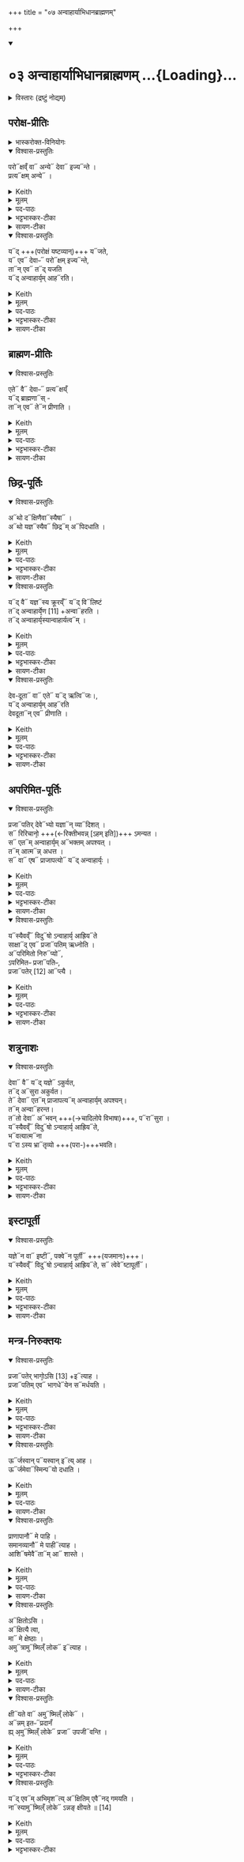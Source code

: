 +++
title = "०७ अन्वाहार्याभिधानब्राह्मणम्"

+++
<div class="js_include" includetitle="true" newlevelforh1="1" unfilled url="/vedAH_yajuH/taittirIyam/sArasvata-vibhAgaH/saMhitA/sarva-prastutiH/1/7_aiShTika-yAjamAnAdi/03_anvAhAryAbhidhAnabrAhmaNam">
<details open><summary><h1>०३ अन्वाहार्याभिधानब्राह्मणम् ...{Loading}...</h1></summary>
<details><summary>विस्तारः (द्रष्टुं नोद्यम्)</summary>

प्रजापतिर्ऋषिः

- ऐष्टिकयाजमानब्राह्मणशेषः
  - अन्वाहार्यस्य विधिः,
</details>

## परोक्ष-प्रीतिः
<details><summary>भास्करोक्त-विनियोगः</summary>

1अथान्वाहार्यं विधास्यन्नाह -**परोक्षं वा इत्यादि ॥** 
</details>

<details open><summary>विश्वास-प्रस्तुतिः</summary>

परो᳓क्षव्ँ वा᳓ अन्ये᳓ देवा᳓ इज्य᳓न्ते ।  
प्रत्य᳓क्षम् अन्ये᳓ ।
</details>

<details><summary>Keith</summary>

Secretly offering is made to one set of gods, openly to another. 
</details>

<details><summary>मूलम्</summary>

प॒रोक्षव्ँ॒ वा अ॒न्ये दे॒वा इ॒ज्यन्ते॑ ।  
प्र॒त्यक्ष॑म॒न्ये ।
</details>

<details><summary>पद-पाठः</summary>

प॒रोक्ष॒मिति॑परः-अक्ष॑म् । वै । अ॒न्ये । दे॒वाः । इ॒ज्यन्ते॑ । प्र॒त्यक्ष॒मिति॑प्रति-अक्ष॑म् । अ॒न्ये । 
</details>

<details><summary>भट्टभास्कर-टीका</summary>

अक्ष्णः परस्तात् **परोक्षम्** । 'परोक्षे लिट्' इति निपातनाद्रूपसिद्धिः ।

अक्षमक्षं प्रति **प्रत्यक्षम्**, यथार्थोऽव्ययीभावः । उभयत्रापि 'कूलतीरतूल' इत्यादिना उत्तरपदाद्युदात्तत्वम्, 'एकान्याभ्यां समर्थाभ्याम्' इति प्रथमा तिङ्विभक्तिर्न निहन्यते ।  
</details>

<details><summary>सायण-टीका</summary>

द्वितीया इडायाः प्रशंसोक्ता। तृतीयेऽन्वाहार्य उच्‍यते। तस्य दानं विधातुं प्रस्तौति-  **परोक्षमिति।** परोक्षमिति क्रियाविशेषणम्। अग्नीन्द्रादीनामदृश्यमानत्वात्तद्यागः परोक्षः। ऋत्विजां दृश्यमानत्वात्तद्यागः प्रत्यक्षः।  
</details>

<details open><summary>विश्वास-प्रस्तुतिः</summary>

य᳓द् +++(परोक्षं यष्टव्यान्)+++ य᳓जते,  
य᳓ एव᳓ देवाᳶ᳓ परो᳓क्षम् इज्य᳓न्ते,  
ता᳓न् एव᳓ त᳓द् यजति  
य᳓द् अन्वाहार्य᳙म् आह᳓रति। 
</details>

<details><summary>Keith</summary>

The gods who receive offering secretly, he thus offers to them in sacrifice; in that he brings the Anvaharya mess--
</details>

<details><summary>मूलम्</summary>

यद्यज॑ते॒ य ए॒व दे॒वाᳶ प॒रोक्ष॑मि॒ज्यन्ते॒ ताने॒व तद्य॑जति॒ यद॑न्वाहा॒र्य॑मा॒हर॑ति।
</details>

<details><summary>पद-पाठः</summary>

यत् । यज॑ते । ये । ए॒व । दे॒वाः । प॒रोक्ष॒मिति॑परः-अक्ष॑म् । इ॒ज्यन्ते॑ । तान् । ए॒व । तत् । य॒ज॒ति॒ ।   
यत् । अ॒न्वा॒हा॒र्य॑मित्य॑नु-आ॒हा॒र्य॑म् । आ॒हर॒तीत्या॑-हर॑ति । 

</details>

<details><summary>भट्टभास्कर-टीका</summary>

यद्यजते इत्यादि । यागेन परोक्षं यष्टव्यान् यजते । प्रत्यक्षयष्टव्यानन्वाहार्याहरणेन प्रीणयति ।  
</details>

<details><summary>सायण-टीका</summary>

अन्वाहार्यदानं विधत्ते-  **यदन्वाहार्यमिति।** अन्वाहार्य पक्व ओदनस्तामाहरत्यृत्विग्भ्यो दद्यात्। 
</details>

## ब्राह्मण-प्रीतिः
<details open><summary>विश्वास-प्रस्तुतिः</summary>

एते᳓ वै᳓ देवाᳶ᳓ प्रत्य᳓क्षय्ँ  
य᳓द् ब्राह्मणा᳓स् -  
ता᳓न् एव᳓ ते᳓न प्रीणाति ।  
</details>

<details><summary>Keith</summary>

the Brahmans are the gods openly--them he verily delights.
</details>

<details><summary>मूलम्</summary>

ए॒ते वै दे॒वाᳶ प्र॒त्यक्षय्ँ॒यद्ब्रा॑ह्म॒णास्ताने॒व तेन॑ प्रीणाति ।  
</details>

<details><summary>पद-पाठः</summary>

ए॒ते । वै । दे॒वाः । प्र॒त्यक्ष॒मिति॑प्रति-अक्ष॑म् । यत् । ब्रा॒ह्म॒णाः । तान् । ए॒व । तेन॑ । प्री॒णा॒ति॒ । 
</details>

<details><summary>भट्टभास्कर-टीका</summary>

एते वै देवाः प्रत्यक्षमिति । वर्तन्त इति शेषः ।  
</details>

<details><summary>सायण-टीका</summary>

प्रत्यक्षं वर्तन्त इति शेषः।  
</details>

## छिद्र-पूर्तिः
<details open><summary>विश्वास-प्रस्तुतिः</summary>

अ᳓थो द᳓क्षिणैवा᳓स्यैषा᳓ ।  
अ᳓थो यज्ञ᳓स्यैव᳓ छिद्र᳓म् अ᳓पिदधाति ।  
</details>

<details><summary>Keith</summary>

This is his sacrificial fee: verily he mends the rent in the sacrifice; 
</details>

<details><summary>मूलम्</summary>

अथो॒ दक्षि॑णै॒वास्यै॒षा ।  
अथो॑ य॒ज्ञस्यै॒व छि॒द्रमपि॑दधाति ।  
</details>

<details><summary>पद-पाठः</summary>

अथो॒इति॑ । दक्षि॑णा । ए॒व । अ॒स्य॒ । ए॒षा । 
अथो॒इति॑ । य॒ज्ञस्य॑ । ए॒व । छि॒द्रम् । अपीति॑ । द॒धा॒ति॒ । 
</details>

<details><summary>भट्टभास्कर-टीका</summary>

अथो अपि च दक्षिणैवास्य यागस्यैषा यदन्वाहार्याहरणम् ।  
अपि च ; यज्ञस्य यच्छिद्रं प्रमादालस्यादिना छिन्नं तदपिदधाति पूरयति ॥
</details>

<details><summary>सायण-टीका</summary>

अन्वाहार्यस्य दक्षिणारूपत्वेन यज्ञच्छिद्रपिधायकत्वेन च त प्रशंसति- **अथ दक्षिणेति।**
</details>

<details open><summary>विश्वास-प्रस्तुतिः</summary>

य᳓द् वै᳓ यज्ञ᳓स्य क्रूरय्ँ᳓ य᳓द् वि᳓लिष्टं  
त᳓द् अन्वाहार्ये᳙ण [11] +अन्वा᳓हरति ।  
त᳓द् अन्वाहार्य᳙स्यान्वाहार्यत्व᳓म् ।  
</details>

<details><summary>Keith</summary>

whatever in the sacrifice is harsh or is injured, that he makes good (anvaharati) [1] with the Anvaharya mess, and that is why it has its name. 
</details>

<details><summary>मूलम्</summary>

यद्वै य॒ज्ञस्य॑ क्रू॒रय्ँयद्विलि॑ष्टं॒
तद॑न्वाहा॒र्ये॑ण [11] +अ॒न्वाह॑रति ।  
तद॑न्वाहा॒र्य॑स्यान्वाहार्य॒त्वम् ।  
</details>

<details><summary>पद-पाठः</summary>

यत् । वै । य॒ज्ञस्य॑ । क्रू॒रम् । यत् । विलि॑ष्ट॒मिति॒वि-लि॒ष्ट॒म् । तत् । अ॒न्वा॒हा॒र्ये॑णेत्य॑नु-आ॒हा॒र्ये॑ण । अ॒न्वाह॑र॒तीत्य॑नु-आह॑रति ।  

तत् । अ॒न्वा॒हा॒र्य॑स्येत्य॑नु-आ॒हा॒र्य॑स्य । अ॒न्वा॒हा॒र्य॒त्वमित्य॑न्वहार्य-त्वम् । 
</details>

<details><summary>भट्टभास्कर-टीका</summary>

2अधुना छिद्रापिधानं समर्थयते - **यद्वा इत्यादि ॥** यज्ञस्य यत्क्रूरं मात्रातीतं क्रियते यच्च विलिष्टं न्यूनं क्रियते । लिश अल्पीभावे । तदन्वाहार्येणान्वाहरति हीनं पुनरन्वाहरति ।   
यद्वा - अनुक्रमेणाहृत्य नाशयति । तदन्वाहार्यत्वमस्य । करणे ण्यत् । तस्माच्छिद्रापिधानमेतत् इति । **अन्वाहार्यः** ओदनविशेषः ॥
</details>

<details><summary>सायण-टीका</summary>

अन्वाहार्यशब्दं निर्वक्ति-  **यद्वै यज्ञस्येति।**  
अतिरिक्तं कर्मणो यच्च हीनमित्यस्मिन्प्रायश्चित्ताहुतिमन्त्रे प्रोक्तमधिकं यज्ञाङ्गमत्र क्रूरं, न्यूनं विलिष्टं, तदुभयमनेनान्वाहार्यदानेनानुकूलं यथा भवति तथाऽऽहरति समादधति। तस्मादन्वाहार्यत आनुकुल्येन समाधीयतेऽनेनेत्यन्वाहार्यः।  
</details>

<details open><summary>विश्वास-प्रस्तुतिः</summary>

देव-दूता᳓ वा᳓ एते᳓ य᳓द् ऋत्वि᳓जः।,  
य᳓द् अन्वाहार्य᳙म् आह᳓रति  
देवदूता᳓न् एव᳓ प्रीणाति ।  
</details>

<details><summary>Keith</summary>

Now the priests are the messengers of the gods; in that he brings the Anvaharya mess, he delights the messengers of the gods. 
</details>

<details><summary>मूलम्</summary>

दे॑वदू॒ता वा ए॒ते यदृ॒त्विजो॒ यद॑न्वाहा॒र्य॑मा॒हर॑ति देवदू॒ताने॒व प्री॑णाति ।  
</details>

<details><summary>पद-पाठः</summary>

दे॒व॒दू॒ताइति॑देव-दू॒ताः । वै । ए॒ते । यत् । ऋ॒त्विजः॑ । 
यत् । अ॒न्वा॒हा॒र्य॑मित्य॑नु-आ॒हा॒र्य॑म् । आ॒हर॒तीत्या॑-हर॑ति ।   
दे॒व॒दू॒तानिति॑देव-दू॒तान् । ए॒व । प्री॒णा॒ति॒ । 
</details>

<details><summary>भट्टभास्कर-टीका</summary>

3देवदूता इत्यादि ॥ गतम् ॥
</details>

<details><summary>सायण-टीका</summary>

ऋत्विक्प्रीतिहेतुत्वे पुनः प्रशंसति-**देवदूता इति।**
</details>

## अपरिमित-पूर्तिः
<details open><summary>विश्वास-प्रस्तुतिः</summary>

प्रजा᳓पतिर् देवे᳓भ्यो यज्ञा᳓न् व्या᳓दिशत् ।  
स᳓ रिरिचानो᳙ +++(←रिक्तीभवन्न् [ऽहम् इति])+++ ऽमन्यत ।  
स᳓ एत᳓म् अन्वाहार्य᳙म् अ᳓भक्तम् अपश्यत् ।  
त᳓म् आत्म᳓न्न् अधत्त ।  
स᳓ वा᳓ एष᳓ प्राजापत्यो᳓ य᳓द् अन्वाहार्यः᳙ ।  
</details>

<details><summary>Keith</summary>

Prajapati distributed the sacrifice to the gods; he reflected that he was empty; he perceived this Anvaharya mess unallotted; he conferred it upon himself. The Anvaharya is connected with Prajapati; 
</details>

<details><summary>मूलम्</summary>

प्र॒जाप॑तिर्दे॒वेभ्यो॑ य॒ज्ञान्व्यादि॑शत् ।  
स रि॑रिचा॒नो॑ऽमन्यत ।  
स ए॒तम॑न्वाहा॒र्य॑मभ॑क्तमपश्यत् ।  
तमा॒त्मन्न॑धत्त ।  
स वा ए॒ष प्रा॑जाप॒त्यो यद॑न्वाहा॒र्यः॑ ।  
</details>

<details><summary>पद-पाठः</summary>

प्र॒जाप॑ति॒रिति॑प्र॒जा-प॒तिः॒ । दे॒वेभ्यः॑ । य॒ज्ञान् । व्यादि॑श॒दिति॑वि-आदि॑शत् ।   
सः । रि॒रि॒चा॒नः । अ॒म॒न्य॒त॒ ।   
सः । ए॒तम् । अ॒न्वा॒हा॒र्य॑मित्य॑नु-आ॒हा॒र्य॑म् । अभ॑क्तम् । अ॒प॒श्य॒त् ।   
तम् । आ॒त्मन् । अ॒ध॒त्त॒ ।   
सः । वै । ए॒षः । प्रा॒जा॒प॒त्यइति॑प्राजा-प॒त्यः । यत् । अ॒न्वा॒हा॒र्य॑इत्य॑नु-आ॒हा॒र्यः॑ ।
</details>

<details><summary>भट्टभास्कर-टीका</summary>

4प्रजापतिरित्यादि ॥ **व्यादिशत्** विभज्याददात् ।  
स प्रजापतिर्व्यादिष्टयज्ञो रिक्तोहमित्यमन्यत ।  
ततोऽन्वाहार्यमविभक्तमपश्यत् ।  
तमात्मन्येवाधत्त स्थापयामास ।   
तस्मादयं प्राजापत्य एव ।  
</details>

<details><summary>सायण-टीका</summary>

प्रजापतिभागत्वेन पुनस्तं प्रशंसति-  **प्रजापतिरिति।** आग्नेयाग्नीषोमीयपुरोडाशान्यागानग्न्यादिदेवेभ्यो विभज्य दत्त्वा स्वकीययागराहित्येन रिक्तमात्मानं मन्यमानः प्रजापतिरभक्तं देवेभ्यो विभज्यासमर्पितं दृष्ट्वा तमात्मनि स्थापितवान्। ततोऽन्वाहार्यः प्राजापत्यः।  
</details>

<details open><summary>विश्वास-प्रस्तुतिः</summary>

य᳓स्यैवव्ँ᳓ विदु᳓षो ऽन्वाहार्य᳙ आह्रिय᳓ते  
साक्षा᳓द् एव᳓ प्रजा᳓पतिम् ऋध्नोति ।  
अ᳓परिमितो निरु᳓प्यो᳓,  
ऽपरिमितᳶ प्रजा᳓पतिᳶ,  
प्रजा᳓पतेर् [12] आ᳓प्त्यै ।  
</details>

<details><summary>Keith</summary>

he, who knowing thus brings the Anvaharya, assuredly enjoys Prajapati. An unlimited amount should be poured out, Prajapati is unlimited; (verily it serves) to win Prajapati [2]. 
</details>

<details><summary>मूलम्</summary>

यस्यै॒वव्ँवि॒दुषो॑ऽन्वाहा॒र्य॑ आह्रि॒यते॑ सा॒क्षादे॒व प्र॒जाप॑तिमृध्नोति ।  
अप॑रिमितो नि॒रुप्योऽप॑रिमितᳶ प्र॒जाप॑तिᳶ प्र॒जाप॑तेः [12] +आप्त्यै॑ ।  
</details>

<details><summary>पद-पाठः</summary>

यस्य॑ । ए॒वम् । वि॒दुषः॑ । अ॒न्वा॒हा॒र्य॑इत्य॑नु-आ॒हा॒र्यः॑ । आ॒ह्रि॒यत॒इत्या॑-ह्रि॒यते॑ । सा॒क्षादिति॑स-अ॒क्षात् । ए॒व । प्र॒जाप॑ति॒मिति॑प्र॒जा-प॒ति॒म् । ऋ॒ध्नो॒ति॒ ।   

अप॑रिमित॒इत्यप॑रि-मि॒तः॒ । नि॒रुप्य॒इति॑निः-उप्यः॑ । अप॑रिमित॒इत्यप॑रि-मि॒तः॒ । प्र॒जाप॑ति॒रिति॑प्र॒जा-प॒तिः॒ । नप्र॒जाप॑ते॒रिति॑प्र॒जा-प॒तेः॒ । आप्त्यै॑ ।  
</details>

<details><summary>भट्टभास्कर-टीका</summary>

यस्यैवमित्यादि । गतम् । अपरिमितत्वं प्रजापतेराप्त्यै च भवति ; तस्याप्यपरिमितत्वात् ॥
</details>

<details><summary>सायण-टीका</summary>

तस्यान्वाहार्यस्य बाहुल्यसंपादनं विधत्ते-  **अपरिमित इति।** सर्वदेवस्वामित्वेन व्याप्तिबाहुल्यात्प्रजापतेरपरिमितत्वम्।  
</details>

## शत्रुनाशः
<details open><summary>विश्वास-प्रस्तुतिः</summary>

देवा᳓ वै᳓ य᳓द् यज्ञे᳓ ऽकुर्वत,  
त᳓द् अ᳓सुरा अकुर्वत।  
ते᳓ देवा᳓ एत᳓म् प्राजापत्य᳓म् अन्वाहार्य᳙म् अपश्यन्।  
त᳓म् अन्वा᳓हरन्त।  
त᳓तो देवा᳓ अ᳓भवन् +++(→चादिलोपे विभाषा)+++, प᳓रा᳓सुरा ।  
य᳓स्यैवव्ँ᳓ विदु᳓षो ऽन्वाहार्य᳙ आह्रिय᳓ते,  
भ᳓वत्यात्म᳓ना  
प᳓रा ऽस्य भ्रा᳓तृव्यो +++(परा-)+++भवति।
</details>

<details><summary>Keith</summary>

Whatever the gods did in the sacrifice, the Asuras did; the gods perceived the Anvaharya connected with Prajapati; they seized it - then the gods prospered, the Asuras were defeated; he who knowing thus brings the Anvaharya prospers himself, his foe is defeated. 
</details>

<details><summary>मूलम्</summary>

दे॒वा वै यद्य॒ज्ञेऽकु॑र्वत ।  
तदसु॑रा अकुर्वत ।  
ते दे॒वा ए॒तम्प्रा॑जाप॒त्यम॑न्वाहा॒र्य॑मपश्य॒न्तम॒न्वाह॑रन्त ।  
ततो॑ दे॒वा अभ॑व॒न्परासु॑राः ।   
यस्यै॒वव्ँवि॒दुषो॑ऽन्वाहा॒र्य॑ आह्रि॒यते॒ भव॑त्या॒त्मना॑ ।    
परा॑स्य॒ भ्रातृ॑व्यो भवति ।  
</details>

<details><summary>पद-पाठः</summary>

दे॒वाः । वै । यत् । य॒ज्ञे । अकु॑र्वत ।  
तत् । असु॑राः । अ॒कु॒र्व॒त॒ ।   
ते । दे॒वाः । ए॒तम् । प्रा॒जा॒प॒त्यमिति॑प्राजा-प॒त्यम् । अ॒न्वा॒हा॒र्य॑मित्य॑नु-आ॒हा॒र्य॑म् । अ॒प॒श्य॒न् ।   
तम् । अ॒न्वाह॑र॒न्तेत्य॑नु-आह॑रन्त ।   
ततः॑ । दे॒वाः । अभ॑वन् । परेति॑ । असु॑राः ।   
यस्य॑ । ए॒वम् । वि॒दुषः॑ । अ॒न्वा॒हा॒र्य॑इत्य॑नु-आ॒हा॒र्यः॑ । आ॒ह्रि॒यत॒इत्या॑-ह्रि॒यते॑ । भव॑ति । आ॒त्मना॑ ।   
परेति॑ । अ॒स्य॒ । भ्रातृ॑व्यः । भ॒व॒ति॒ ।   
</details>

<details><summary>भट्टभास्कर-टीका</summary>

5देवा वा इत्यादि ॥ गतम् । भवत्यात्मना भूतिमान् सम्पद्यते । अस्य भ्रातृव्यः पराभवति विनष्टो भवति ॥
</details>

<details><summary>सायण-टीका</summary>

स्वविजयहेतुत्वेन वैरिपराजयहेतुत्वेन च पुनः प्रशंसति - **देवा वा इति।**  
</details>

## इस्टापूर्ती
<details open><summary>विश्वास-प्रस्तुतिः</summary>

यज्ञे᳓न वा᳓ इष्टी᳓, पक्वे᳓न पूर्ती᳓ +++(यजमानः)+++।  
य᳓स्यैवव्ँ᳓ विदु᳓षो ऽन्वाहार्य᳙ आह्रिय᳓ते, स᳓ त्वेवे᳓ष्टापूर्ती᳓।
</details>

<details><summary>Keith</summary>

By the sacrifice there is offering, by the cooked food satisfying. He who knowing thus brings the Anvaharya, accomplishes at once sacrifice and satisfaction. 
</details>

<details><summary>मूलम्</summary>

य॒ज्ञेन॒ वा इ॒ष्टी  
प॒क्वेन॑ पू॒र्ती ।  
यस्यै॒वव्ँवि॒दुषो॑ऽन्वाहा॒र्य॑ आह्रि॒यते॒ स त्वे॑वेष्टा॑पू॒र्ती ।  
</details>

<details><summary>पद-पाठः</summary>

य॒ज्ञेन॑ । वै । इ॒ष्टी ।  
प॒क्वेन॑ । पू॒र्ती ।  
यस्य॑ । ए॒वम् । वि॒दुषः॑ । अ॒न्वा॒हा॒र्य॑इत्य॑नु-आ॒हा॒र्यः॑ । आ॒ह्रि॒यत॒इत्या॑-ह्रि॒यते॑ । सः । तु । ए॒व । इ॒ष्टा॒पू॒र्तीती॑ष्ट-पू॒र्ती । 
</details>

<details><summary>भट्टभास्कर-टीका</summary>

6यज्ञेन वा इत्यादि ॥ इष्टमनेनेतीष्टी । पूर्तमनेनेति **पूर्ती** । 'इष्टादिभ्यश्च' इतीनिप्रत्ययः, 'नध्याख्या' इति निष्ठानत्वाभावः, साधकतमत्वविवक्षायां 'क्तस्येन्विषयस्य' इति सप्तम्यभावः । अन्वाहार्यमाहरन्निष्टापूर्ती भवति । 'अत इनिठनौ' इतीनिप्रत्ययः, छान्दसं पूर्वपदस्य दीर्घत्वम् ॥
</details>

<details><summary>सायण-टीका</summary>

इष्टापूर्तकारित्वपूरणेन च पुनः प्रशंसंति- **यज्ञेन वा इति।**  इष्टमाग्नेयादि श्रौतकर्म। पूर्तं वापीकूपादि स्मार्तकर्म। तत्राऽऽग्नेयादियागेनेष्टसंपत्तिः। पक्वेनान्वाहार्येण पूर्तसंपत्तिः।  
</details>

## मन्त्र-निरुक्तयः
<details open><summary>विश्वास-प्रस्तुतिः</summary>

प्रजा᳓पतेर् भागो᳙ऽसि [13] +इ᳓त्याह ।  
प्रजा᳓पतिम् एव᳓ भागधे᳓येन स᳓मर्धयति  ।  
</details>

<details><summary>Keith</summary>

'Thou art the portion of Prajapati' [3], he says; verily he unites Prajapati with his own portion. 
</details>

<details><summary>मूलम्</summary>

प्र॒जाप॑तेर्भा॒गो॑ऽसि [13] इत्या॑ह ।  
प्र॒जाप॑तिमे॒व भा॑ग॒धेये॑न॒ सम॑र्धयति  ।  
</details>

<details><summary>पद-पाठः</summary>

प्र॒जाप॑ते॒रिति॑प्र॒जा-प॒तेः॒ । भा॒गः । अ॒सि॒ ।  इति॑ । आ॒ह॒ ।   
प्र॒जाप॑ति॒मिति॑प्र॒जा-प॒ति॒म् । ए॒व । भा॒ग॒धेये॒नेति॑भाग-धेये॑न । समिति॑ । अ॒र्ध॒य॒ति॒ । 
</details>

<details><summary>भट्टभास्कर-टीका</summary>

7प्रजापतेरित्यादिरन्वाहार्यस्यासन्नस्यानुमन्त्रणमन्त्रः । गतमन्यत् ।  पाहीत्याशिषमाशास्ते ।  
</details>

<details><summary>सायण-टीका</summary>

तस्याभिमर्शनमन्त्रप्रथमभागं व्याचष्टे-**प्रजापतेरिति।**
</details>

<details open><summary>विश्वास-प्रस्तुतिः</summary>

ऊ᳓र्जस्वान् प᳓यस्वान् इ᳓त्य् आह ।  
ऊ᳓र्जमेवा᳓स्मिन्प᳓यो दधाति ।  
</details>

<details><summary>Keith</summary>

'Full of strength and milk', he says; verily he confers upon him strength and milk. 
</details>

<details><summary>मूलम्</summary>

ऊर्ज॑स्वा॒न्पय॑स्वा॒नित्या॑ह ।  
ऊर्ज॑मे॒वास्मि॒न्पयो॑ दधाति ।  
</details>

<details><summary>पद-पाठः</summary>

ऊर्ज॑स्वान् । पय॑स्वान् । इति॑ । आ॒ह॒ ।  
ऊर्ज॑म् । ए॒व । अ॒स्मि॒न् । पयः॑ । द॒धा॒ति॒ ।  
</details>

<details><summary>सायण-टीका</summary>

द्वितीयभागं व्याचष्टे-**ऊर्जस्वानिति।**
</details>

<details open><summary>विश्वास-प्रस्तुतिः</summary>

प्राणापानौ᳓ मे  पाहि ।  
समानव्यानौ᳓ मे पाही᳓त्याह ।  
आशि᳓षमेवै᳓ता᳓म् आ᳓ शास्ते ।  
</details>

<details><summary>Keith</summary>

'Protect my expiration and inspiration; protect my breathing together and cross-breathing', he says; verily he invokes this blessing. 
</details>

<details><summary>मूलम्</summary>

प्रा॒णा॒पा॒नौ मे॑  पाहि ।  
स॒मा॒न॒व्या॒नौ मे॑ पा॒हीत्या॑ह ।  
आ॒शिष॑मे॒वैतामा शा॑स्ते ।
</details>

<details><summary>पद-पाठः</summary>

प्रा॒णा॒पा॒नाविति॑प्राण-अ॒पा॒नौ । मे॒ । पा॒हि॒ ।   
स॒मा॒न॒व्या॒नाविति॑समान-व्या॒नौ । मे॒ । पा॒हि॒ । इति॑ । आ॒ह॒ । 
आ॒शिष॒मित्या॑-शिष॑म् । ए॒व । ए॒ताम् । एति॑ । शा॒स्ते॒ ।  
</details>

<details><summary>सायण-टीका</summary>

तृतीयभागं व्याचष्टे- **प्राणापानामिति।**
ऋत्विग्भिरन्वाहार्यस्य नीयमानत्वात्तेन स्वकीयप्राणादिपालनमाशीर्वाद एव।  
</details>

<details open><summary>विश्वास-प्रस्तुतिः</summary>

अ᳓क्षितोऽसि ।  
अ᳓क्षित्यै त्वा,  
मा᳓ मे क्षेष्ठाः ।  
अमु᳓त्रामु᳓ष्मिल्ँ लोक᳓ इ᳓त्याह ।  
</details>

<details><summary>Keith</summary>

'Thou art imperishable, for imperishableness thee; mayst thou not perish for me, yonder, in yonder world', he says. 
</details>

<details><summary>मूलम्</summary>

अक्षि॑तोऽसि ।  
अक्षि॑त्यै त्वा॒ मा मे॑ क्षेष्ठाः ।  
अ॒मुत्रा॒मुष्मिल्ँ॑ लो॒क इत्या॑ह ।  
</details>

<details><summary>पद-पाठः</summary>

अक्षि॑तः । अ॒सि॒ ।   
अक्षि॑त्यै । त्वा॒ । मा । मे॒ । क्षे॒ष्ठाः॒ ।   
अ॒मुत्र॑ । अ॒मुष्मि॑न् । लो॒के । इति॑ । आ॒ह॒ । 
</details>

<details><summary>सायण-टीका</summary>

चतुर्थभागं व्याकुर्वन्नभिमर्शनं विधत्ते-  **अक्षितोऽसीति।** स्वर्गस्य कर्मभूमित्वाभावान्न तत्साधनानुष्ठानेनान्नं संपादयितुं शक्यं, किंतु स्वगप्राप्ताः प्रजा इतः प्रदानमेतल्लोकानुष्ठितकर्मसंपादितमेवान्नं स्वर्गे लोक उपजीवन्ति। तस्मात्तत्र भूज्यमानमिदं क्षीयते। अक्षितोऽसीति मन्त्रेण यदभिमर्शनं तेनान्नस्याक्षयत्वप्रापणादन्नं न स्वर्गे क्षीयते॥  

इति श्रीमत्सायणाचार्यविरचिते माधवीये वेदार्थप्रकाशे कृष्णयजुर्वेदीय-तैत्तिरीयसंहिताभाष्ये प्रथमकाण्डे सप्तमप्रपाठके  
तृतीयोऽनुवाकः॥३॥
</details>

<details open><summary>विश्वास-प्रस्तुतिः</summary>

क्षी᳓यते वा᳓ अमु᳓ष्मिल्ँ लोके᳓ ।  
अ᳓न्नम् इतᳶ᳓प्रदानँ  
ह्य् अ᳙मु᳓ष्मिल्ँ लोके᳓ प्रजा᳓ उपजी᳓वन्ति ।  
</details>

<details><summary>Keith</summary>

Food perishes in yonder world,  
for given hence in yonder world people live upon it;
</details>

<details><summary>मूलम्</summary>

क्षीय॑ते॒ वा अ॒मुष्मिल्ँ॑ लो॒के ।  
अन्न॑मि॒तᳶप्र॑दानँ॒ ह्य॑मुष्मिल्ँ॑ लो॒के प्र॒जा उ॑प॒जीव॑न्ति ।  
</details>

<details><summary>पद-पाठः</summary>

क्षीय॑ते । वै । अ॒मुष्मि॑न् । लो॒के ।   
अन्न॑म् । 
इ॒तᳶप्र॑दान॒मिती॒तः-प्र॒दा॒न॒म् । हि । अ॒मुष्मि॑न् । लो॒के ।  
प्र॒जाइति॑प्र-जाः । उ॒प॒जीव॒न्तीत्यु॑प-जीव॑न्ति ।   
</details>

<details><summary>भट्टभास्कर-टीका</summary>

इतः प्रदानमस्मिन् लोके यत्प्रत्तं तत्प्रजा अमुष्मिन् लोक उपजीवन्तीति । न तु तत्रोत्पाद्यते । तस्मात् क्षीयतेमुष्मिन् लोकेन्नं तस्मादनेनाभिमर्शनमक्षयत्वाय भवति ।  
</details>

<details open><summary>विश्वास-प्रस्तुतिः</summary>

य᳓द् एव᳓म् अभिमृश᳓त्य् अ᳓क्षितिम् एवै᳓नद् गमयति ।  
ना᳓स्यामु᳓ष्मिल्ँ लोके᳓ ऽन्नङ् क्षीयते ॥ [14]
</details>

<details><summary>Keith</summary>

in that he touches thus, he makes it imperishable; his food perishes not in yonder world.
</details>

<details><summary>मूलम्</summary>

यदे॒वम॑भिमृ॒शत्यक्षि॑तिमे॒वैन॑द्गमयति ।  
नास्या॒मुष्मिल्ँ॑ लो॒केऽन्न॑ङ्क्षीयते ॥ [14]
</details>

<details><summary>पद-पाठः</summary>

यत् । ए॒वम् । अ॒भि॒मृ॒शतीत्य॑भि-मृ॒शति॑ । अक्षि॑तिम् । ए॒व । ए॒न॒त् । ग॒म॒य॒ति॒ । न । अ॒स्य॒ । अ॒मुष्मि॑न् । लो॒के । अन्न॑म् । क्षी॒य॒ते॒॥[14]
</details>

<details><summary>भट्टभास्कर-टीका</summary>

**अक्षितिः** अक्षयः ॥

इति सप्तमे तृतीयोनुवाकः ॥  
</details>
</details>
</div>